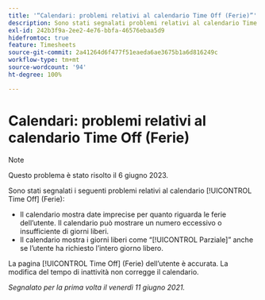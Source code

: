 ```yaml
---
title: '“Calendari: problemi relativi al calendario Time Off (Ferie)”'
description: Sono stati segnalati problemi relativi al calendario Time Off (Ferie).
exl-id: 242b3f9a-2ee2-4e76-bbfa-46576ebaa5d9
hidefromtoc: true
feature: Timesheets
source-git-commit: 2a41264d6f477f51eaeda6ae3675b1a6d816249c
workflow-type: tm+mt
source-wordcount: '94'
ht-degree: 100%

---
```


# Calendari: problemi relativi al calendario Time Off (Ferie)

>[!NOTE]
>
>Questo problema è stato risolto il 6 giugno 2023.

Sono stati segnalati i seguenti problemi relativi al calendario [!UICONTROL Time Off] (Ferie):

* Il calendario mostra date imprecise per quanto riguarda le ferie dell’utente. Il calendario può mostrare un numero eccessivo o insufficiente di giorni liberi.
* Il calendario mostra i giorni liberi come “[!UICONTROL Parziale]” anche se l’utente ha richiesto l’intero giorno libero.

La pagina [!UICONTROL Time Off] (Ferie) dell’utente è accurata. La modifica del tempo di inattività non corregge il calendario.

_Segnalato per la prima volta il venerdì 11 giugno 2021._
